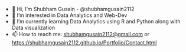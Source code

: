 - 👋 Hi, I’m Shubham Gusain - @shubhamgusain2112
- 👀 I’m interested in Data Analytics and Web-Dev
- 🌱 I’m currently learning Data Analytics using R and Python along with Data visualization 
- 📫 How to reach me: shubhamgusain2112@gmail.com or https://shubhamgusain2112.github.io/Portfolio/Contact.html

<!---
shubhamgusain2112/shubhamgusain2112 is a ✨ special ✨ repository because its `README.md` (this file) appears on your GitHub profile.
You can click the Preview link to take a look at your changes.
--->
